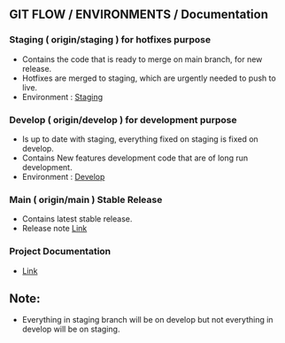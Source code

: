 ## GIT FLOW / ENVIRONMENTS / Documentation

### Staging ( origin/staging ) for hotfixes purpose
- Contains the code that is ready to merge on main branch, for new release.
- Hotfixes are merged to staging, which are urgently needed to push to live.
- Environment : [Staging](https://saas.cyberarrowgrcqa.io/)

### Develop ( origin/develop ) for development purpose
- Is up to date with staging, everything fixed on staging is fixed on develop.
- Contains New features development code that are of long run development. 
- Environment : [Develop](https://cyberarrowgrcdev.io/)

### Main ( origin/main ) Stable Release
- Contains latest stable release.
- Release note [Link](https://github.com/cyberarrow-io/grc-multi-tenancy/blob/staging/ReleaseNotes.md)
	
### Project Documentation 
- [Link](https://cyberarrow.atlassian.net/wiki/spaces/GRC/pages/1638520/1.+What+is+GRC+and+why+is+it+important)

## Note:
- Everything in staging branch will be on develop but not everything in develop will be on staging.